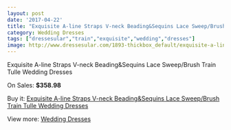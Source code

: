 ```yaml
---
layout: post
date: '2017-04-22'
title: "Exquisite A-line Straps V-neck Beading&Sequins Lace Sweep/Brush Train Tulle Wedding Dresses"
category: Wedding Dresses
tags: ["dressesular","train","exquisite","wedding","dresses"]
image: http://www.dressesular.com/1893-thickbox_default/exquisite-a-line-straps-v-neck-beadingsequins-lace-sweep-brush-train-tulle-wedding-dresses.jpg
---
```

Exquisite A-line Straps V-neck Beading&Sequins Lace Sweep/Brush Train Tulle Wedding Dresses

On Sales: **$358.98**
<a href="https://www.dressesular.com/wedding-dresses/702-exquisite-a-line-straps-v-neck-beadingsequins-lace-sweep-brush-train-tulle-wedding-dresses.html"><amp-img layout="responsive" width="600" height="600" src="//www.dressesular.com/1893-thickbox_default/exquisite-a-line-straps-v-neck-beadingsequins-lace-sweep-brush-train-tulle-wedding-dresses.jpg" alt="Exquisite A-line Straps V-neck Beading&Sequins Lace Sweep/Brush Train Tulle Wedding Dresses 0" /></a>
<a href="https://www.dressesular.com/wedding-dresses/702-exquisite-a-line-straps-v-neck-beadingsequins-lace-sweep-brush-train-tulle-wedding-dresses.html"><amp-img layout="responsive" width="600" height="600" src="//www.dressesular.com/1894-thickbox_default/exquisite-a-line-straps-v-neck-beadingsequins-lace-sweep-brush-train-tulle-wedding-dresses.jpg" alt="Exquisite A-line Straps V-neck Beading&Sequins Lace Sweep/Brush Train Tulle Wedding Dresses 1" /></a>

Buy it: [Exquisite A-line Straps V-neck Beading&Sequins Lace Sweep/Brush Train Tulle Wedding Dresses](https://www.dressesular.com/wedding-dresses/702-exquisite-a-line-straps-v-neck-beadingsequins-lace-sweep-brush-train-tulle-wedding-dresses.html "Exquisite A-line Straps V-neck Beading&Sequins Lace Sweep/Brush Train Tulle Wedding Dresses")

View more: [Wedding Dresses](https://www.dressesular.com/3-wedding-dresses "Wedding Dresses")